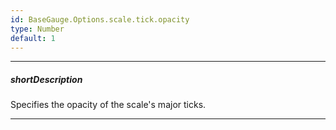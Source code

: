 ```yaml
---
id: BaseGauge.Options.scale.tick.opacity
type: Number
default: 1
---
```

---
##### shortDescription
Specifies the opacity of the scale's major ticks.

---
